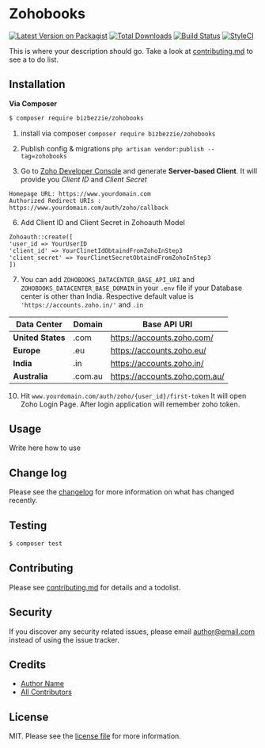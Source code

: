 # Zohobooks

[![Latest Version on Packagist][ico-version]][link-packagist]
[![Total Downloads][ico-downloads]][link-downloads]
[![Build Status][ico-travis]][link-travis]
[![StyleCI][ico-styleci]][link-styleci]

This is where your description should go. Take a look at [contributing.md](contributing.md) to see a to do list.

## Installation

**Via Composer**

``` bash
$ composer require bizbezzie/zohobooks
```

1. install via composer ```composer require bizbezzie/zohobooks```


2. Publish config & migrations ```php artisan vendor:publish --tag=zohobooks```


3. Go to [Zoho Developer Console](https://accounts.zoho.com/developerconsole) and generate **Server-based Client**. It
   will provide you *Client ID* and *Client Secret*

```
Homepage URL: https://www.yourdomain.com
Authorized Redirect URIs : https://www.yourdomain.com/auth/zoho/callback
```

6. Add Client ID and Client Secret in Zohoauth Model
```
Zohoauth::create([
'user_id => YourUserID
'client_id' => YourClinetIdObtaindFromZohoInStep3
'client_secret' => YourClinetSecretObtaindFromZohoInStep3
])
```

7. You can add ```ZOHOBOOKS_DATACENTER_BASE_API_URI``` and ```ZOHOBOOKS_DATACENTER_BASE_DOMAIN``` in your ```.env``` file if
   your Database center is other than India. Respective default value is ```'https://accounts.zoho.in/'``` and ```.in```

| **Data Center**   | **Domain** | **Base API URI**              |
|-------------------|------------|-------------------------------|
| **United States** | .com       | https://accounts.zoho.com/    |
| **Europe**        | .eu        | https://accounts.zoho.eu/     |
| **India**         | .in        | https://accounts.zoho.in/     |
| **Australia**     | .com.au    | https://accounts.zoho.com.au/ |


10. Hit ```www.yourdomain.com/auth/zoho/{user_id}/first-token``` It will open Zoho Login Page. After login application will
    remember zoho token.

## Usage

Write here how to use

## Change log

Please see the [changelog](changelog.md) for more information on what has changed recently.

## Testing

``` bash
$ composer test
```

## Contributing

Please see [contributing.md](contributing.md) for details and a todolist.

## Security

If you discover any security related issues, please email author@email.com instead of using the issue tracker.

## Credits

- [Author Name][link-author]
- [All Contributors][link-contributors]

## License

MIT. Please see the [license file](license.md) for more information.

[ico-version]: https://img.shields.io/packagist/v/bizbezzie/zohobooks.svg?style=flat-square
[ico-downloads]: https://img.shields.io/packagist/dt/bizbezzie/zohobooks.svg?style=flat-square
[ico-travis]: https://img.shields.io/travis/bizbezzie/zohobooks/master.svg?style=flat-square
[ico-styleci]: https://styleci.io/repos/12345678/shield

[link-packagist]: https://packagist.org/packages/bizbezzie/zohobooks
[link-downloads]: https://packagist.org/packages/bizbezzie/zohobooks
[link-travis]: https://travis-ci.org/bizbezzie/zohobooks
[link-styleci]: https://styleci.io/repos/12345678
[link-author]: https://github.com/bizbezzie
[link-contributors]: ../../contributors
